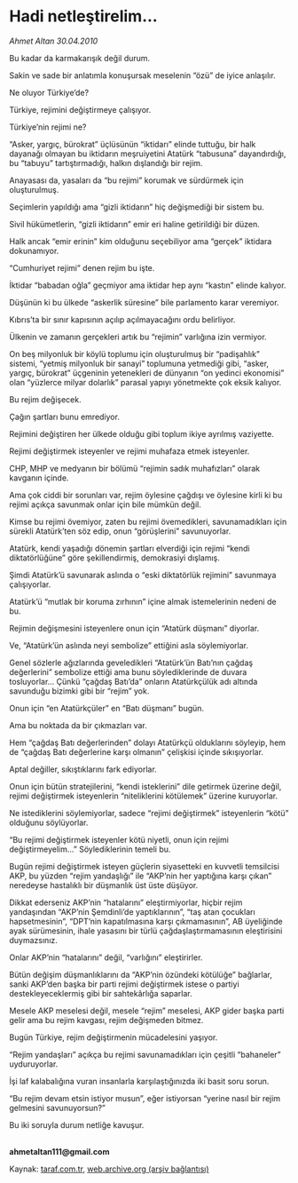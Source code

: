 # Hadi netleştirelim...

*Ahmet Altan 30.04.2010*

<div class="yazi"><p>Bu kadar da karmakarışık değil durum.</p>
<p>Sakin ve sade bir anlatımla konuşursak meselenin “özü” de iyice anlaşılır.</p>
<p>Ne oluyor Türkiye’de?</p>
<p>Türkiye, rejimini değiştirmeye çalışıyor.</p>
<p>Türkiye’nin rejimi ne?</p>
<p>“Asker, yargıç, bürokrat” üçlüsünün “iktidarı” elinde tuttuğu, bir halk dayanağı olmayan bu iktidarın meşruiyetini Atatürk “tabusuna” dayandırdığı, bu “tabuyu” tartıştırmadığı, halkın dışlandığı bir rejim.</p>
<p>Anayasası da, yasaları da “bu rejimi” korumak ve sürdürmek için oluşturulmuş.</p>
<p>Seçimlerin yapıldığı ama “gizli iktidarın” hiç değişmediği bir sistem bu.</p>
<p>Sivil hükümetlerin, “gizli iktidarın” emir eri haline getirildiği bir düzen.</p>
<p>Halk ancak “emir erinin” kim olduğunu seçebiliyor ama “gerçek” iktidara dokunamıyor.</p>
<p>“Cumhuriyet rejimi” denen rejim bu işte.</p>
<p>İktidar “babadan oğla” geçmiyor ama iktidar hep aynı “kastın” elinde kalıyor.</p>
<p>Düşünün ki bu ülkede “askerlik süresine” bile parlamento karar veremiyor.</p>
<p>Kıbrıs’ta bir sınır kapısının açılıp açılmayacağını ordu belirliyor.</p>
<p>Ülkenin ve zamanın gerçekleri artık bu “rejimin” varlığına izin vermiyor.</p>
<p>On beş milyonluk bir köylü toplumu için oluşturulmuş bir “padişahlık” sistemi, “yetmiş milyonluk bir sanayi” toplumuna yetmediği gibi, “asker, yargıç, bürokrat” üçgeninin yetenekleri de dünyanın “on yedinci ekonomisi” olan “yüzlerce milyar dolarlık” parasal yapıyı yönetmekte çok eksik kalıyor.</p>
<p>Bu rejim değişecek.</p>
<p>Çağın şartları bunu emrediyor.</p>
<p>Rejimini değiştiren her ülkede olduğu gibi toplum ikiye ayrılmış vaziyette.</p>
<p>Rejimi değiştirmek isteyenler ve rejimi muhafaza etmek isteyenler.</p>
<p>CHP, MHP ve medyanın bir bölümü “rejimin sadık muhafızları” olarak kavganın içinde.</p>
<p>Ama çok ciddi bir sorunları var, rejim öylesine çağdışı ve öylesine kirli ki bu rejimi açıkça savunmak onlar için bile mümkün değil.</p>
<p>Kimse bu rejimi övemiyor, zaten bu rejimi övemedikleri, savunamadıkları için sürekli Atatürk’ten söz edip, onun “görüşlerini” savunuyorlar.</p>
<p>Atatürk, kendi yaşadığı dönemin şartları elverdiği için rejimi “kendi diktatörlüğüne” göre şekillendirmiş, demokrasiyi dışlamış.</p>
<p>Şimdi Atatürk’ü savunarak aslında o “eski diktatörlük rejimini” savunmaya çalışıyorlar.</p>
<p>Atatürk’ü “mutlak bir koruma zırhının” içine almak istemelerinin nedeni de bu.</p>
<p>Rejimin değişmesini isteyenlere onun için “Atatürk düşmanı” diyorlar.</p>
<p>Ve, “Atatürk’ün aslında neyi sembolize” ettiğini asla söylemiyorlar.</p>
<p>Genel sözlerle ağızlarında geveledikleri “Atatürk’ün Batı’nın çağdaş değerlerini” sembolize ettiği ama bunu söylediklerinde de duvara tosluyorlar... Çünkü “çağdaş Batı’da” onların Atatürkçülük adı altında savunduğu bizimki gibi bir “rejim” yok.</p>
<p>Onun için “en Atatürkçüler” en “Batı düşmanı” bugün.</p>
<p>Ama bu noktada da bir çıkmazları var.</p>
<p>Hem “çağdaş Batı değerlerinden” dolayı Atatürkçü olduklarını söyleyip, hem de “çağdaş Batı değerlerine karşı olmanın” çelişkisi içinde sıkışıyorlar.</p>
<p>Aptal değiller, sıkıştıklarını fark ediyorlar.</p>
<p>Onun için bütün stratejilerini, “kendi isteklerini” dile getirmek üzerine değil, rejimi değiştirmek isteyenlerin “niteliklerini kötülemek” üzerine kuruyorlar.</p>
<p>Ne istediklerini söylemiyorlar, sadece “rejimi değiştirmek” isteyenlerin “kötü” olduğunu söylüyorlar.</p>
<p>“Bu rejimi değiştirmek isteyenler kötü niyetli, onun için rejimi değiştirmeyelim...” Söylediklerinin temeli bu.</p>
<p>Bugün rejimi değiştirmek isteyen güçlerin siyasetteki en kuvvetli temsilcisi AKP, bu yüzden “rejim yandaşlığı” ile “AKP’nin her yaptığına karşı çıkan” neredeyse hastalıklı bir düşmanlık üst üste düşüyor.</p>
<p>Dikkat ederseniz AKP’nin “hatalarını” eleştirmiyorlar, hiçbir rejim yandaşından “AKP’nin Şemdinli’de yaptıklarının”, “taş atan çocukları hapsetmesinin”, “DPT’nin kapatılmasına karşı çıkmamasının”, AB üyeliğinde ayak sürümesinin, ihale yasasını bir türlü çağdaşlaştırmamasının eleştirisini duymazsınız.</p>
<p>Onlar AKP’nin “hatalarını” değil, “varlığını” eleştirirler.</p>
<p>Bütün değişim düşmanlıklarını da “AKP’nin özündeki kötülüğe” bağlarlar, sanki AKP’den başka bir parti rejimi değiştirmek istese o partiyi destekleyeceklermiş gibi bir sahtekârlığa saparlar.</p>
<p>Mesele AKP meselesi değil, mesele “rejim” meselesi, AKP gider başka parti gelir ama bu rejim kavgası, rejim değişmeden bitmez.</p>
<p>Bugün Türkiye, rejim değiştirmenin mücadelesini yaşıyor.</p>
<p>“Rejim yandaşları” açıkça bu rejimi savunamadıkları için çeşitli “bahaneler” uyduruyorlar.</p>
<p>İşi laf kalabalığına vuran insanlarla karşılaştığınızda iki basit soru sorun.</p>
<p>“Bu rejim devam etsin istiyor musun”, eğer istiyorsan “yerine nasıl bir rejim gelmesini savunuyorsun?”</p>
<p>Bu iki soruyla durum netliğe kavuşur.</p><b><br/>ahmetaltan111@gmail.com</b></div>

Kaynak: [taraf.com.tr](http://www.taraf.com.tr:80/makale/11092.htm), [web.archive.org (arşiv bağlantısı)](http://web.archive.org/web/20100502031323/http://www.taraf.com.tr:80/makale/11092.htm)
